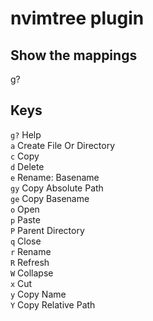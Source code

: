 # nvimtree plugin

## Show the mappings

g?

## Keys

`g?`              Help                       
`a`               Create File Or Directory   
`c`               Copy                       
`d`               Delete                     
`e`               Rename: Basename           
`gy`              Copy Absolute Path         
`ge`              Copy Basename              
`o`               Open                       
`p`               Paste                      
`P`               Parent Directory           
`q`               Close                      
`r`               Rename                     
`R`               Refresh                    
`W`               Collapse                   
`x`               Cut                        
`y`               Copy Name                  
`Y`               Copy Relative Path         
